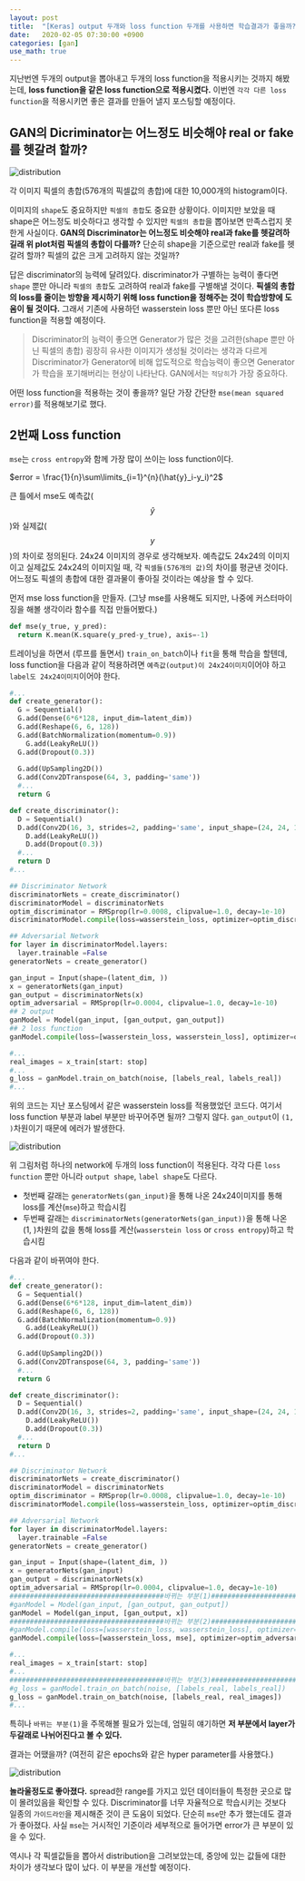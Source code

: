 ```yaml
---
layout: post
title:  "[Keras] output 두개와 loss function 두개를 사용하면 학습결과가 좋을까? (2편)"
date:   2020-02-05 07:30:00 +0900
categories: [gan]
use_math: true
---
```


지난번엔 두개의 output을 뽑아내고 두개의 loss function을 적용시키는 것까지 해봤는데, **loss function을 같은 loss function으로 적용시켰다.** 이번엔 `각각 다른 loss function`을 적용시키면 좋은 결과를 만들어 낼지 포스팅할 예정이다.

## GAN의 Dicriminator는 어느정도 비슷해야 real or fake를 헷갈려 할까?

![distribution](https://raw.githubusercontent.com/jsstar522/jsstar522.github.io/master/static/img/_posts/20200205/1.png)

각 이미지 픽셀의 총합(576개의 픽셀값의 총합)에 대한 10,000개의 histogram이다.

이미지의 `shape`도 중요하지만 `픽셀의 총합`도 중요한 상황이다. 이미지만 보았을 때 shape은 어느정도 비슷하다고 생각할 수 있지만 `픽셀의 총합`을 뽑아보면 만족스럽지 못한게 사실이다. **GAN의 Discriminator는 어느정도 비슷해야 real과 fake를 헷갈려하길래 위 plot처럼 픽셀의 총합이 다를까?** 단순히 shape을 기준으로만 real과 fake를 헷갈려 할까? 픽셀의 값은 크게 고려하지 않는 것일까?



답은 discriminator의 능력에 달려있다. discriminator가 구별하는 능력이 좋다면 `shape` 뿐만 아니라 `픽셀의 총합`도 고려하여 real과 fake를 구별해낼 것이다. **픽셀의 총합의 loss를 줄이는 방향을 제시하기 위해 loss function을 정해주는 것이 학습방향에 도움이 될 것이다.** 그래서 기존에 사용하던 wasserstein loss 뿐만 아닌 또다른 loss function을 적용할 예정이다.

> Discriminator의 능력이 좋으면 Generator가 많은 것을 고려한(shape 뿐만 아닌 픽셀의 총합) 굉장히 유사한 이미지가 생성될 것이라는 생각과 다르게 Discriminator가 Generator에 비해 압도적으로 학습능력이 좋으면 Generator가 학습을 포기해버리는 현상이 나타난다. GAN에서는 `적당히`가 가장 중요하다.

어떤 loss function을 적용하는 것이 좋을까? 일단 가장 간단한 `mse(mean squared error)`를 적용해보기로 했다. 



## 2번째 Loss function

`mse`는 `cross entropy`와 함께 가장 많이 쓰이는 loss function이다.

$error = \frac{1}{n}\sum\limits_{i=1}^{n}(\hat{y}_i-y_i)^2$

큰 틀에서 mse도 예측값($$\hat{y}$$)와 실제값($$y$$)의 차이로 정의된다. 24x24 이미지의 경우로 생각해보자. 예측값도 24x24의 이미지이고 실제값도 24x24의 이미지일 때, 각 `픽셀들(576개의 값)`의 차이를 평균낸 것이다. 어느정도 픽셀의 총합에 대한 결과물이 좋아질 것이라는 예상을 할 수 있다.

먼저 mse loss function을 만들자. (그냥 mse를 사용해도 되지만, 나중에 커스터마이징을 해볼 생각이라 함수를 직접 만들어봤다.)

```python
def mse(y_true, y_pred):
  return K.mean(K.square(y_pred-y_true), axis=-1)
```

트레이닝을 하면서 (루프를 돌면서) `train_on_batch`이나 `fit`을 통해 학습을 할텐데, loss function을 다음과 같이 적용하려면 `예측값(output)이 24x24이미지`이어야 하고 `label도 24x24이미지`이어야 한다.

```python
#...
def create_generator():
  G = Sequential()
  G.add(Dense(6*6*128, input_dim=latent_dim))
  G.add(Reshape(6, 6, 128))
  G.add(BatchNormalization(momentum=0.9))
 	G.add(LeakyReLU())
  G.add(Dropout(0.3))
  
  G.add(UpSampling2D())
  G.add(Conv2DTranspose(64, 3, padding='same'))
  #...
  return G

def create_discriminator():
  D = Sequential()
  D.add(Conv2D(16, 3, strides=2, padding='same', input_shape=(24, 24, 1)))
	D.add(LeakyReLU())
	D.add(Dropout(0.3))
  #...
  return D
#...

## Discriminator Network
discriminatorNets = create_discriminator()
discriminatorModel = discriminatorNets
optim_discriminator = RMSprop(lr=0.0008, clipvalue=1.0, decay=1e-10)
discriminatorModel.compile(loss=wasserstein_loss, optimizer=optim_discriminator, metrics=['accuracy'])

## Adversarial Network
for layer in discriminatorModel.layers:
  layer.trainable =False
generatorNets = create_generator()

gan_input = Input(shape=(latent_dim, ))
x = generatorNets(gan_input)
gan_output = discriminatorNets(x)
optim_adversarial = RMSprop(lr=0.0004, clipvalue=1.0, decay=1e-10)
## 2 output
ganModel = Model(gan_input, [gan_output, gan_output])
## 2 loss function
ganModel.compile(loss=[wasserstein_loss, wasserstein_loss], optimizer=optim_adversarial, metrics=['accuracy'])

#...
real_images = x_train[start: stop]
#...
g_loss = ganModel.train_on_batch(noise, [labels_real, labels_real])
#...
```

위의 코드는 지난 포스팅에서 같은 wasserstein loss를 적용했었던 코드다. 여기서 loss function 부분과 label 부분만 바꾸어주면 될까? 그렇지 않다. `gan_output`이 `(1, )`차원이기 때문에 에러가 발생한다. 

![distribution](https://raw.githubusercontent.com/jsstar522/jsstar522.github.io/master/static/img/_posts/20200205/2.jpeg)

위 그림처럼 하나의 network에 두개의 loss function이 적용된다. 각각 다른 `loss function` 뿐만 아니라 `output shape`, `label shape`도 다르다.

- 첫번째 갈래는 `generatorNets(gan_input)`을 통해 나온 24x24이미지를 통해 loss를 계산(`mse`)하고 학습시킴
- 두번째 갈래는 `discriminatorNets(generatorNets(gan_input))`을 통해 나온 (1, )차원의 값을 통해 loss를 계산(`wasserstein loss` or `cross entropy`)하고 학습시킴

다음과 같이 바뀌여야 한다.

```python
#...
def create_generator():
  G = Sequential()
  G.add(Dense(6*6*128, input_dim=latent_dim))
  G.add(Reshape(6, 6, 128))
  G.add(BatchNormalization(momentum=0.9))
 	G.add(LeakyReLU())
  G.add(Dropout(0.3))
  
  G.add(UpSampling2D())
  G.add(Conv2DTranspose(64, 3, padding='same'))
  #...
  return G

def create_discriminator():
  D = Sequential()
  D.add(Conv2D(16, 3, strides=2, padding='same', input_shape=(24, 24, 1)))
	D.add(LeakyReLU())
	D.add(Dropout(0.3))
  #...
  return D
#...

## Discriminator Network
discriminatorNets = create_discriminator()
discriminatorModel = discriminatorNets
optim_discriminator = RMSprop(lr=0.0008, clipvalue=1.0, decay=1e-10)
discriminatorModel.compile(loss=wasserstein_loss, optimizer=optim_discriminator, metrics=['accuracy'])

## Adversarial Network
for layer in discriminatorModel.layers:
  layer.trainable =False
generatorNets = create_generator()

gan_input = Input(shape=(latent_dim, ))
x = generatorNets(gan_input)
gan_output = discriminatorNets(x)
optim_adversarial = RMSprop(lr=0.0004, clipvalue=1.0, decay=1e-10)
######################################바뀌는 부분(1)########################################
#ganModel = Model(gan_input, [gan_output, gan_output])
ganModel = Model(gan_input, [gan_output, x])
######################################바뀌는 부분(2)########################################
#ganModel.compile(loss=[wasserstein_loss, wasserstein_loss], optimizer=optim_adversarial, metrics=['accuracy'])
ganModel.compile(loss=[wasserstein_loss, mse], optimizer=optim_adversarial, metrics=['accuracy'])

#...
real_images = x_train[start: stop]
#...
######################################바뀌는 부분(3)########################################
#g_loss = ganModel.train_on_batch(noise, [labels_real, labels_real])
g_loss = ganModel.train_on_batch(noise, [labels_real, real_images])
#...
```

특히나 `바뀌는 부분(1)`을 주목해볼 필요가 있는데, 엄밀히 얘기하면 **저 부분에서 layer가 두갈래로 나뉘어진다고 볼 수 있다.** 

결과는 어땠을까? (여전히 같은 epochs와 같은 hyper parameter를 사용했다.)

![distribution](https://raw.githubusercontent.com/jsstar522/jsstar522.github.io/master/static/img/_posts/20200205/3.png)

**놀라울정도로 좋아졌다.** spread한 range를 가지고 있던 데이터들이 특정한 곳으로 많이 몰려있음을 확인할 수 있다. Discriminator를 너무 자율적으로 학습시키는 것보다 일종의 `가이드라인`을 제시해준 것이 큰 도움이 되었다. 단순히 `mse`만 추가 했는데도 결과가 좋아졌다. 사실 `mse`는 거시적인 기준이라 세부적으로 들어가면 error가 큰 부분이 있을 수 있다. 

역시나 각 픽셀값들을 뽑아서 distribution을 그려보았는데, 중앙에 있는 값들에 대한 차이가 생각보다 많이 났다. 이 부분을 개선할 예정이다.
